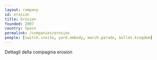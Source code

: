 ```yaml
---
layout: company
id: erosion
title: Erosion
founded: 2007
country: Spain
permalink: /companies/erosion
people: [switch.invite, yard.embody, march.parade, bullet.kingdom]
---
```


Dettagli della compagnia erosion